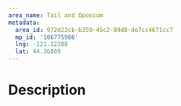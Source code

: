```yaml
---
area_name: Tail and Opossum
metadata:
  area_id: 972d23cb-b359-45c2-89d8-de7cc4671cc7
  mp_id: '106775986'
  lng: -121.12388
  lat: 44.36809
---
```

# Description
